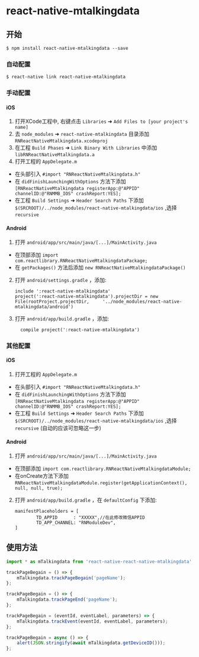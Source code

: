 
# react-native-mtalkingdata

## 开始

`$ npm install react-native-mtalkingdata --save`

### 自动配置

`$ react-native link react-native-mtalkingdata`


### 手动配置

#### iOS

1. 打开XCode工程中, 右键点击 `Libraries` ➜ `Add Files to [your project's name]`
2. 去 `node_modules` ➜ `react-native-mtalkingdata` 目录添加 `RNReactNativeMtalkingdata.xcodeproj`
3. 在工程 `Build Phases` ➜ `Link Binary With Libraries` 中添加 `libRNReactNativeMtalkingdata.a`
4. 打开工程的 `AppDelegate.m`
  - 在头部引入 `#import "RNReactNativeMtalkingdata.h"`
  - 在 `didFinishLaunchingWithOptions` 方法下添加 `[RNReactNativeMtalkingdata registerApp:@"APPID" channelID:@"RNMMB_IOS" crashReport:YES];`
  - 在工程 `Build Settings` ➜ `Header Search Paths` 下添加 `$(SRCROOT)/../node_modules/react-native-mtalkingdata/ios` ,选择`recursive`

#### Android

1. 打开 `android/app/src/main/java/[...]/MainActivity.java`
  - 在顶部添加 `import com.reactlibrary.RNReactNativeMtalkingdataPackage;`
  - 在 `getPackages()` 方法后添加 `new RNReactNativeMtalkingdataPackage()`
2. 打开 `android/settings.gradle` ，添加:
  	```
  	include ':react-native-mtalkingdata'
  	project(':react-native-mtalkingdata').projectDir = new File(rootProject.projectDir, 	'../node_modules/react-native-mtalkingdata/android')
  	```
3. 打开 `android/app/build.gradle` ，添加:
  	```
      compile project(':react-native-mtalkingdata')
  	```

### 其他配置

#### iOS

1. 打开工程的 `AppDelegate.m`
  - 在头部引入 `#import "RNReactNativeMtalkingdata.h"`
  - 在 `didFinishLaunchingWithOptions` 方法下添加 `[RNReactNativeMtalkingdata registerApp:@"APPID" channelID:@"RNMMB_IOS" crashReport:YES];`
  - 在工程 `Build Settings` ➜ `Header Search Paths` 下添加 `$(SRCROOT)/../node_modules/react-native-mtalkingdata/ios` ,选择`recursive` (自动的应该可忽略这一步)

#### Android

1. 打开 `android/app/src/main/java/[...]/MainActivity.java`
  - 在顶部添加 `import com.reactlibrary.RNReactNativeMtalkingdataModule;`
  - 在onCreate方法下添加 `RNReactNativeMtalkingdataModule.register(getApplicationContext(), null, null, true);`
2. 打开 `android/app/build.gradle` ，在 `defaultConfig` 下添加:   
    ```
    manifestPlaceholders = [
            TD_APPID      : "XXXXX",//在此修改微信APPID
            TD_APP_CHANNEL: "RNModuleDev",
    ]
    ```


## 使用方法
```javascript
import * as mTalkingdata from 'react-native-react-native-mtalkingdata';

trackPageBegain = () => {
    mTalkingdata.trackPageBegain('pageName');
};

trackPageBegain = () => {
    mTalkingdata.trackPageEnd('pageName');
};

trackPageBegain = (eventId, eventLabel, parameters) => {
    mTalkingdata.trackEvent(eventId, eventLabel, parameters);
};

trackPageBegain = async () => {
    alert(JSON.stringify(await mTalkingdata.getDeviceID()));
};
```
  